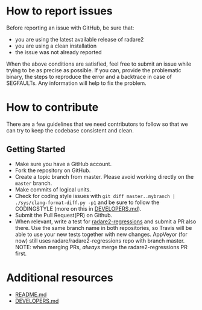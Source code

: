# How to report issues

Before reporting an issue with GitHub, be sure that:
* you are using the latest available release of radare2
* you are using a clean installation
* the issue was not already reported

When the above conditions are satisfied, feel free to submit an issue
while trying to be as precise as possible. If you can, provide the problematic
binary, the steps to reproduce the error and a backtrace in case of SEGFAULTs.
Any information will help to fix the problem.

# How to contribute

There are a few guidelines that we need contributors to follow so that we can
try to keep the codebase consistent and clean.

## Getting Started

* Make sure you have a GitHub account.
* Fork the repository on GitHub.
* Create a topic branch from master. Please avoid working directly on the ```master``` branch.
* Make commits of logical units.
* Check for coding style issues with ```git diff master..mybranch | ./sys/clang-format-diff.py -p1``` and be sure to follow the CODINGSTYLE (more on this in [DEVELOPERS.md](https://github.com/radare/radare2/blob/master/DEVELOPERS.md)).
* Submit the Pull Request(PR) on Github.
* When relevant, write a test for
  [radare2-regressions](https://github.com/radare/radare2-regressions) and
  submit a PR also there. Use the same branch name in both repositories, so
  Travis will be able to use your new tests together with new changes.
  AppVeyor (for now) still uses radare/radare2-regressions repo with branch
  master. NOTE: when merging PRs, *always* merge the radare2-regressions PR
  first.

# Additional resources

* [README.md](https://github.com/radare/radare2/blob/master/README.md)
* [DEVELOPERS.md](https://github.com/radare/radare2/blob/master/DEVELOPERS.md)
